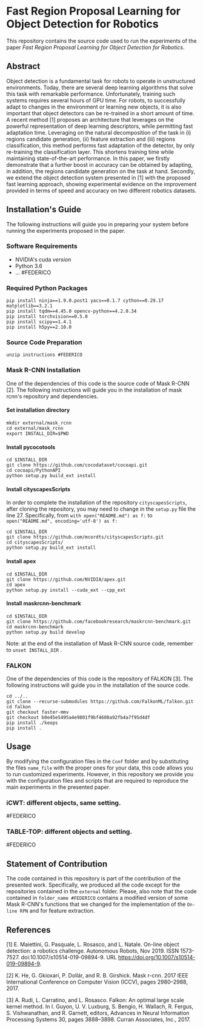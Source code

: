 # Fast Region Proposal Learning for Object Detection for Robotics

This repository contains the source code used to run the experiments of the paper _Fast Region Proposal Learning for Object Detection for Robotics_.

## Abstract
Object detection is a fundamental task for robots to operate in unstructured environments. Today, there are several deep learning algorithms that solve this task with remarkable performance. Unfortunately, training such systems requires several hours of GPU time. For robots, to successfully adapt to changes in the environment or learning new objects, it is also important that object detectors can be re-trained in a short amount of time. A recent method [1] proposes an architecture that leverages on the powerful representation of deep learning descriptors, while permitting fast adaptation time. Leveraging on the natural decomposition of the task in (i) regions candidate generation, (ii) feature extraction and (iii) regions classification, this method performs fast adaptation of the detector, by only re-training the classification layer. This shortens training time while maintaining state-of-the-art performance. In this paper, we firstly demonstrate that a further boost in accuracy can be obtained by adapting, in addition, the regions candidate generation on the task at hand. Secondly, we extend the object detection system presented in [1] with the proposed fast learning approach, showing experimental evidence on the improvement provided in terms of speed and accuracy on two different robotics datasets.

## Installation's Guide
The following instructions will guide you in preparing your system before running the experiments proposed in the paper.

### Software Requirements
- NVIDIA's cuda *version*
- Python 3.6
- ... #FEDERICO

### Required Python Packages
```
pip install ninja==1.9.0.post1 yacs==0.1.7 cython==0.29.17 matplotlib==3.2.1 
pip install tqdm==4.45.0 opencv-python==4.2.0.34
pip install torchvision==0.5.0
pip install scipy==1.4.1
pip install h5py==2.10.0
```

### Source Code Preparation
```
unzip instructions #FEDERICO
```

### Mask R-CNN Installation
One of the dependencies of this code is the source code of Mask R-CNN [2]. The following instructions will guide you in the installation of mask rcnn's repository and  dependencies.

#### Set installation directory
```
mkdir external/mask_rcnn
cd external/mask_rcnn
export INSTALL_DIR=$PWD
```
#### Install pycocotools
```
cd $INSTALL_DIR
git clone https://github.com/cocodataset/cocoapi.git
cd cocoapi/PythonAPI
python setup.py build_ext install
```
#### Install cityscapesScripts
In order to complete the installation of the repository `cityscapesScripts`, after cloning the repository, you may need to change in the `setup.py` file the line 27. Specifically, from `with open("README.md") as f:`  to `open("README.md", encoding='utf-8') as f:` 
```
cd $INSTALL_DIR
git clone https://github.com/mcordts/cityscapesScripts.git
cd cityscapesScripts/
python setup.py build_ext install
```

#### Install apex
```
cd $INSTALL_DIR
git clone https://github.com/NVIDIA/apex.git
cd apex
python setup.py install --cuda_ext --cpp_ext
```
#### Install maskrcnn-benchmark
```
cd $INSTALL_DIR
git clone https://github.com/facebookresearch/maskrcnn-benchmark.git
cd maskrcnn-benchmark
python setup.py build develop
```
Note: at the end of the installation of Mask R-CNN source code, remember to `unset INSTALL_DIR` .

### FALKON
One of the dependencies of this code is the repository of FALKON [3]. The following instructions will guide you in the installation of the source code. 
```
cd ../..
git clone --recurse-submodules https://github.com/FalkonML/falkon.git
cd falkon
git checkout faster-mmv
git checkout b0e45e5495a4e9801f9bf4608a92fb4a7f95d4df
pip install ./keops
pip install .
```


## Usage
By modifying the configuration files in the `Conf` folder and by substituting the files `name_file` with the proper ones for your data, this code allows you to run customized experiments. However, in this repository we provide you with the  configuration files and scripts that are required to reproduce the main experiments in the presented paper.

### iCWT: different objects, same setting.
#FEDERICO

### TABLE-TOP: different objects and setting.
#FEDERICO

## Statement of Contribution
The code contained in this repository is part of the contribution of the presented work. Specifically, we produced all the code except for the repositories contained in the `external` folder. Please, also note that the code contained in `folder_name #FEDERICO`  contains a modified version of some Mask R-CNN's functions that we changed for the implementation of the `On-line RPN` and for feature extraction.


## References
[1] E. Maiettini, G. Pasquale, L. Rosasco, and L. Natale. On-line object detection: a robotics challenge. Autonomous Robots, Nov 2019. ISSN 1573-7527. doi:10.1007/s10514-019-09894-9. URL https://doi.org/10.1007/s10514-019-09894-9.

[2] K. He, G. Gkioxari, P. Dollár, and R. B. Girshick. Mask r-cnn. 2017 IEEE International Conference on Computer Vision (ICCV), pages 2980–2988, 2017.

[3] A. Rudi, L. Carratino, and L. Rosasco. Falkon: An optimal large scale kernel method. In I. Guyon, U. V. Luxburg, S. Bengio, H. Wallach, R. Fergus, S. Vishwanathan, and R. Garnett, editors, Advances in Neural Information Processing Systems 30, pages 3888–3898. Curran Associates, Inc., 2017.
